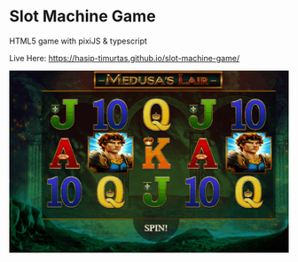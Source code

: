 # Slot Machine Game
HTML5 game with pixiJS & typescript

Live Here: https://hasip-timurtas.github.io/slot-machine-game/

![](usage.gif)
